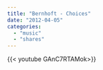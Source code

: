 ```yaml
---
title: "Bernhoft - Choices"
date: "2012-04-05"
categories:
  - "music"
  - "shares"
---
```


<div style="width: 70vw;">{{< youtube GAnC7RTAMok>}}</div>
